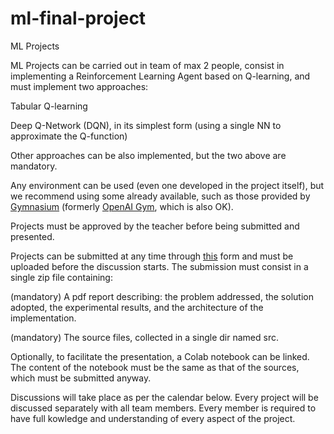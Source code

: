 # ml-final-project

ML Projects

ML Projects can be carried out in team of max 2 people, consist in implementing a Reinforcement Learning Agent based on Q-learning, and must implement two approaches:

Tabular Q-learning

Deep Q-Network (DQN), in its simplest form (using a single NN to approximate the Q-function)

Other approaches can be also implemented, but the two above are mandatory.

Any environment can be used (even one developed in the project itself), but we recommend using some already available, such as those provided by [Gymnasium](https://gymnasium.farama.org/) (formerly [OpenAI Gym](https://www.gymlibrary.dev/), which is also OK). 

Projects must be approved by the teacher before being submitted and presented. 

Projects can be submitted at any time through [this](https://docs.google.com/forms/d/e/1FAIpQLScjCtm-loqE1PKyxkoTKrW8mG2FBAnWauKnAi5XxIRQoaqu-Q/viewform) form and must be uploaded before the discussion starts. The submission must consist in a single zip file containing:

(mandatory) A pdf report describing: the problem addressed, the solution adopted, the experimental results, and the architecture of the implementation.

(mandatory) The source files, collected in a single dir named src.

Optionally, to facilitate the presentation, a Colab notebook can be linked. The content of the notebook must be the same as that of the sources, which must be submitted anyway.

Discussions will take place as per the calendar below. Every project will be discussed separately with all team members. Every member is required to have full kowledge and understanding of every aspect of the project.